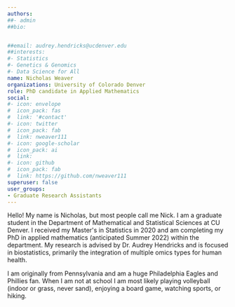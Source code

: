 ```yaml
---
authors:
##- admin
##bio: 


##email: audrey.hendricks@ucdenver.edu
##interests:
#- Statistics
#- Genetics & Genomics
#- Data Science for All
name: Nicholas Weaver
organizations: University of Colorado Denver
role: PhD candidate in Applied Mathematics
social: 
#- icon: envelope
#  icon_pack: fas
#  link: '#contact'
#- icon: twitter
#  icon_pack: fab
#  link: nweaver111
#- icon: google-scholar
#  icon_pack: ai
#  link: 
#- icon: github
#  icon_pack: fab
#  link: https://github.com/nweaver111
superuser: false
user_groups:
- Graduate Research Assistants
---
```

Hello! My name is Nicholas, but most people call me Nick. I am a graduate student in the Department of Mathematical and Statistical Sciences at CU Denver. I received my Master's in Statistics in 2020 and am completing my PhD in applied mathematics (anticipated Summer 2022) within the department. My research is advised by Dr. Audrey Hendricks and is focused in biostatistics, primarily the integration of multiple omics types for human health. 

I am originally from Pennsylvania and am a huge Philadelphia Eagles and Phillies fan. When I am not at school I am most likely playing volleyball (indoor or grass, never sand), enjoying a board game, watching sports, or hiking.  

